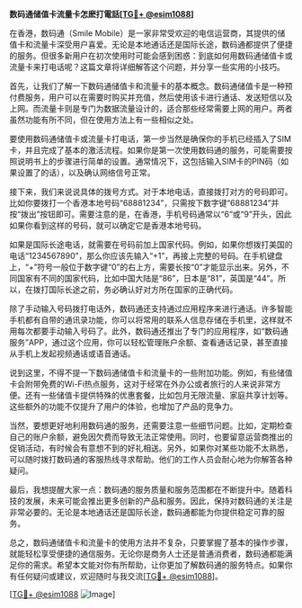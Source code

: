 **数码通储值卡流量卡怎麽打電話[[TG💪+ @esim1088](https://t.me/s/esim1088)]**

在香港，数码通（Smile Mobile）是一家非常受欢迎的电信运营商，其提供的储值卡和流量卡深受用户喜爱。无论是本地通话还是国际长途，数码通都提供了便捷的服务。但很多新用户在初次使用时可能会感到困惑：到底如何用数码通储值卡或流量卡来打电话呢？这篇文章将详细解答这个问题，并分享一些实用的小技巧。

首先，让我们了解一下数码通储值卡和流量卡的基本概念。数码通储值卡是一种预付费服务，用户可以在需要时购买并充值，然后使用该卡进行通话、发送短信以及上网。而流量卡则是专门为数据流量设计的，适合那些经常需要上网的用户。两者虽然功能有所不同，但在使用方法上有一些相似之处。

要使用数码通储值卡或流量卡打电话，第一步当然是确保你的手机已经插入了SIM卡，并且完成了基本的激活流程。如果你是第一次使用数码通的服务，可能需要按照说明书上的步骤进行简单的设置。通常情况下，这包括输入SIM卡的PIN码（如果设置了的话），以及确认网络信号正常。

接下来，我们来说说具体的拨号方式。对于本地电话，直接拨打对方的号码即可。比如你要拨打一个香港本地号码“68881234”，只需按下数字键“68881234”并按“拨出”按钮即可。需要注意的是，在香港，手机号码通常以“6”或“9”开头，因此如果你看到这样的号码，就可以确定它是香港本地号码。

如果是国际长途电话，就需要在号码前加上国家代码。例如，如果你想拨打美国的电话“1234567890”，那么你应该先输入“+1”，再接上完整的号码。在手机键盘上，“+”符号一般位于数字键“0”的右上方，需要长按“0”才能显示出来。另外，不同国家有不同的国家代码，比如中国大陆是“86”，日本是“81”，英国是“44”。所以，在拨打国际长途之前，务必确认好对方所在国家的正确代码。

除了手动输入号码拨打电话外，数码通还支持通过应用程序来进行通话。许多智能手机都有自带的通讯录功能，你可以将常用的联系人信息存储在手机里，这样就不用每次都要手动输入号码了。此外，数码通还推出了专门的应用程序，如“数码通服务”APP，通过这个应用，你可以轻松管理账户余额、查看通话记录，甚至直接从手机上发起视频通话或语音通话。

说到这里，不得不提一下数码通储值卡和流量卡的一些附加功能。例如，有些储值卡会附带免费的Wi-Fi热点服务，这对于经常在外办公或者旅行的人来说非常方便。还有一些储值卡提供特殊的优惠套餐，比如包月无限流量、家庭共享计划等。这些额外的功能不仅提升了用户的体验，也增加了产品的竞争力。

当然，要想更好地利用数码通的服务，还需要注意一些细节问题。比如，定期检查自己的账户余额，避免因欠费而导致无法正常使用。同时，也要留意运营商推出的促销活动，有时候会有意想不到的好礼相送。另外，如果你对某些功能不太熟悉，可以随时拨打数码通的客服热线寻求帮助。他们的工作人员会耐心地为你解答各种疑问。

最后，我想提醒大家一点：数码通的服务质量和服务范围都在不断提升中。随着科技的发展，未来可能会推出更多创新的产品和服务。因此，保持对数码通的关注是非常必要的。无论是本地通话还是国际长途，数码通都能为你提供稳定可靠的服务。

总之，数码通储值卡和流量卡的使用方法并不复杂，只要掌握了基本的操作步骤，就能轻松享受便捷的通信服务。无论你是商务人士还是普通消费者，数码通都能满足你的需求。希望本文能对你有所帮助，让你更加了解数码通的服务特点。如果你有任何疑问或建议，欢迎随时与我交流[[TG💪+ @esim1088](https://t.me/s/esim1088)]。

[[TG💪+ @esim1088](https://t.me/s/esim1088) ![Image](https://i.postimg.cc/4NQfJmqS/Snipaste-2025-05-13-00-14-12.png)]